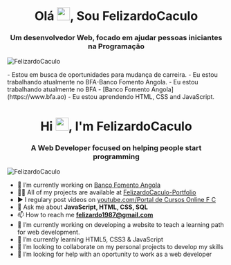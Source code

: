 <h1 align="center">Olá <img src="https://raw.githubusercontent.com/FelizardoCaculo/FelizardoCaculo/master/hi.gif" width="30px">, Sou FelizardoCaculo</h1>
<h3 align="center">Um desenvolvedor Web, focado em ajudar pessoas iniciantes na Programação</h3>
<p align="left"> <img src="https://komarev.com/ghpvc/?username=FelizardoCaculo" alt="FelizardoCaculo" /> </p>
- Estou em busca de oportunidades para mudança de carreira.
- Eu estou trabalhando atualmente no BFA-Banco Fomento Angola.
- Eu estou trabalhando atualmente no BFA - [Banco Fomento Angola](https://www.bfa.ao)
- Eu estou aprendendo HTML, CSS and JavaScript.


<h1 align="center">Hi <img src="https://raw.githubusercontent.com/FelizardoCaculo/FelizardoCaculo/master/hi.gif" width="30px">, I'm FelizardoCaculo</h1>
<h3 align="center">A Web Developer focused on helping people start programming</h3>
<p align="left"> <img src="https://komarev.com/ghpvc/?username=FelizardoCaculo" alt="FelizardoCaculo" /> </p>

- 🔭 I’m currently working on [Banco Fomento Angola](https://www.bfa.ao)
- 👨‍💻 All of my projects are available at [FelizardoCaculo-Portfolio](https://felizardocaculo-portfolio.herokuapp.com/)
- ▶️ I regulary post videos on [youtube.com/Portal de Cursos Online F C](https://youtube.com/channel/UCGJg7DtpcwaBxNcI0iCwDYQ)
- 💬 Ask me about **JavaScript, HTML, CSS, SQL**
- 📫 How to reach me **felizardo1987@gmail.com**
- 🔭 I’m currently working on developing a website to teach a learning path for web development.
- 🌱 I’m currently learning HTML5, CSS3 & JavaScript
- 👯 I’m looking to collaborate on my personal projects to develop my skills
- 🤔 I’m looking for help with an oportunity to work as a web developer


